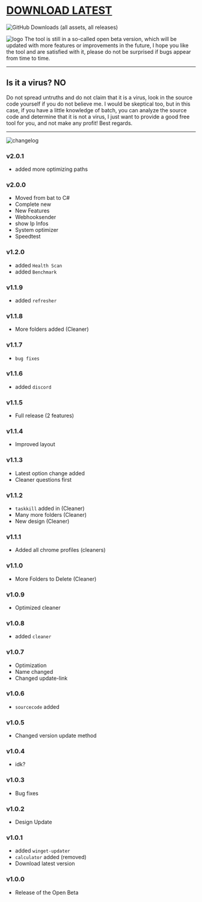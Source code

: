 # [DOWNLOAD LATEST](https://github.com/snoopti/snooTools/releases/latest)

![GitHub Downloads (all assets, all releases)](https://img.shields.io/github/downloads/snoopti/snooTools/total)


![logo](https://snoopti.de/cloud/snootools/logo.png)
The tool is still in a so-called open beta version, which will be updated with more features or improvements in the future, I hope you like the tool and are satisfied with it, please do not be surprised if bugs appear from time to time.

---

## Is it a virus? NO

Do not spread untruths and do not claim that it is a virus, look in the source code yourself if you do not believe me. I would be skeptical too, but in this case, if you have a little knowledge of batch, you can analyze the source code and determine that it is not a virus, I just want to provide a good free tool for you, and not make any profit! Best regards.

---

![changelog](https://snoopti.de/cloud/snootools/changelog-text.png)

### v2.0.1
- added more optimizing paths

### v2.0.0
- Moved from bat to C#
- Complete new
- New Features
 - Webhooksender
 - show Ip Infos
 - System optimizer
 - Speedtest

### v1.2.0

- added `Health Scan`
- added `Benchmark`

### v1.1.9

- added `refresher`

### v1.1.8

- More folders added (Cleaner)

### v1.1.7

- `bug fixes`

### v1.1.6

- added `discord`

### v1.1.5

- Full release (2 features)

### v1.1.4

- Improved layout

### v1.1.3

- Latest option change added
- Cleaner questions first

### v1.1.2

- `taskkill` added in (Cleaner)
- Many more folders (Cleaner)
- New design (Cleaner)

### v1.1.1

- Added all chrome profiles (cleaners)

### v1.1.0

- More Folders to Delete (Cleaner)

### v1.0.9

- Optimized cleaner

### v1.0.8

- added `cleaner`

### v1.0.7

- Optimization
- Name changed
- Changed update-link

### v1.0.6

- `sourcecode` added

### v1.0.5

- Changed version update method

### v1.0.4

- idk?

### v1.0.3

- Bug fixes

### v1.0.2

- Design Update

### v1.0.1

- added `winget-updater`
- `calculator` added (removed)
- Download latest version

### v1.0.0

- Release of the Open Beta
